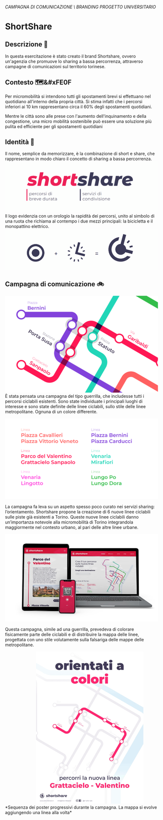 ###### *CAMPAGNA DI COMUNICAZIONE \ BRANDING* *PROGETTO UNIVERSITARIO*

# ShortShare
## Descrizione 📢
In questa esercitazione è stato creato il brand Shortshare, ovvero un'agenzia che promuove lo sharing a bassa percorrenza, attraverso campagne di comunicazioni sul territorio torinese.

## Contesto 🗺&#xFE0F
Per micromobilità si intendono tutti gli spostamenti brevi si effettuano nel quotidiano all'interno della propria città. Si stima infatti che i percorsi inferiori ai 10 km rappresentano circa il 60% degli spostamenti quotidiani. 

Mentre le città sono alle prese con l'aumento dell'inquinamento e della congestione, una micro mobilità sostenibile può essere una soluzione più pulita ed efficiente per gli spostamenti quotidiani

## Identità 🎨
Il nome, semplice da memorizzare, è la combinazione di short e share, che rappresentano in modo chiaro il concetto di sharing a bassa percorrenza.  
![alt](naming.png)  
Il logo evidenzia con un orologio la rapidità dei percorsi, unito al simbolo di una ruota che richiama al contempo i due mezzi principali: la bicicletta e il monopattino elettrico.
![alt](logo.png) 

## Campagna di comunicazione 🚲
![alt](mappa_particolare.png) 
È stata pensata una campagna del tipo guerrilla, che includesse tutti i percorsi ciclabili esistenti. 
Sono state individuate i principali luoghi di interesse e sono state definite delle linee ciclabili, sullo stile delle linee metropolitane. Ognuna di un colore differente.

![alt](mappa_nomi.png) 


La campagna fa leva su un aspetto spesso poco curato nei servizi sharing: l’orientamento. Shortshare propone la creazione di 6 nuove linee ciclabili sulle piste già esistenti a Torino. Queste nuove linee ciclabili danno un’importanza notevole alla micromobilità di Torino integrandola maggiormente nel contesto urbano, al pari delle altre linee urbane. 

![alt](mockup_sito_app.jpg) 


Questa campagna, simile ad una guerrilla, prevedeva di colorare fisicamente parte delle ciclabili e di distribuire la mappa delle linee, progettata con uno stile volutamente sulla falsariga delle mappe delle metropolitane.



<img src="mappa_animata.gif" style="max-height:500px;width:revert;margin-left:calc(50% - 150px);margin-right:calc(50% - 150px);">
*Sequenza dei poster progressivi durante la campagna. La mappa si evolve aggiungendo una linea alla volta*
